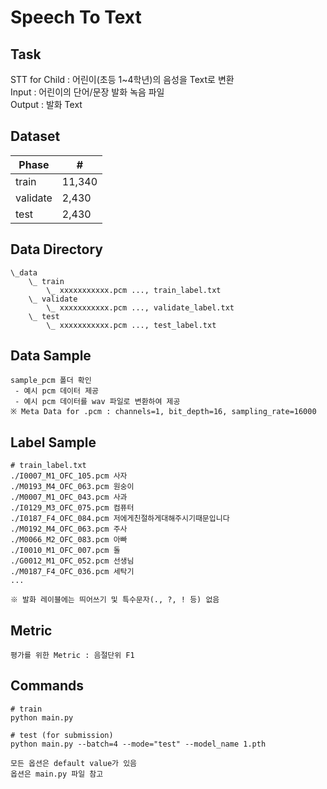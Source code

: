 # Speech To Text

## Task
STT for Child : 어린이(초등 1~4학년)의 음성을 Text로 변환 \
Input : 어린이의 단어/문장 발화 녹음 파일 \
Output : 발화 Text

## Dataset
| Phase | # |
| - | - |
| train | 11,340 |
| validate | 2,430 |
| test | 2,430 |


## Data Directory
```
\_data
    \_ train
        \_ xxxxxxxxxxx.pcm ..., train_label.txt
    \_ validate
        \_ xxxxxxxxxxx.pcm ..., validate_label.txt
    \_ test
        \_ xxxxxxxxxxx.pcm ..., test_label.txt

```
## Data Sample
```
sample_pcm 폴더 확인
 - 예시 pcm 데이터 제공
 - 예시 pcm 데이터를 wav 파일로 변환하여 제공
※ Meta Data for .pcm : channels=1, bit_depth=16, sampling_rate=16000
```

## Label Sample
```
# train_label.txt
./I0007_M1_OFC_105.pcm 사자
./M0193_M4_OFC_063.pcm 원숭이
./M0007_M1_OFC_043.pcm 사과
./I0129_M3_OFC_075.pcm 컴퓨터
./I0187_F4_OFC_084.pcm 저에게친절하게대해주시기때문입니다
./M0192_M4_OFC_063.pcm 주사
./M0066_M2_OFC_083.pcm 아빠
./I0010_M1_OFC_007.pcm 돌
./G0012_M1_OFC_052.pcm 선생님
./M0187_F4_OFC_036.pcm 세탁기
...

※ 발화 레이블에는 띄어쓰기 및 특수문자(., ?, ! 등) 없음

```

## Metric
```
평가를 위한 Metric : 음절단위 F1

```

## Commands
```
# train
python main.py 

# test (for submission)
python main.py --batch=4 --mode="test" --model_name 1.pth

모든 옵션은 default value가 있음
옵션은 main.py 파일 참고
```
